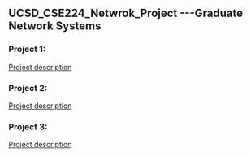 ## UCSD_CSE224_Netwrok_Project ---Graduate Network Systems

### Project 1: 
  [Project description](https://drive.google.com/file/d/1csaqGSPUiPdIK1PgwQSsQdl9TMDvVq40/view?usp=sharing)
 
### Project 2:
  [Project description](https://drive.google.com/file/d/1cgbXrFdp5iYsd43aTEF0z6gthLZvSGTk/view?usp=sharing)

### Project 3: 
  [Project description](https://drive.google.com/file/d/1jsc4Rb6touICByNdQtpujAp4zW_h2kf2/view?usp=sharing)
